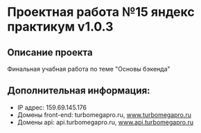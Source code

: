 # Проектная работа №15 яндекс практикум v1.0.3

## Описание проекта
Финальная учабная работа по теме "Основы бэкенда"

## Дополнительная информация:
- IP адрес: 159.69.145.176
- Домены front-end: turbomegapro.ru, www.turbomegapro.ru
- Домены api: api.turbomegapro.ru, www.api.turbomegapro.ru

